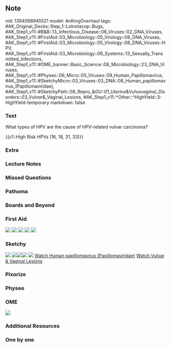 ## Note
nid: 1394068945521
model: AnKingOverhaul
tags: #AK_Original_Decks::Step_1::Lolnotacop::Bugs, #AK_Step1_v11::#B&B::13_Infectious_Disease::06_Viruses::02_DNA_Viruses, #AK_Step1_v11::#FirstAid::03_Microbiology::05_Virology::08_DNA_Viruses, #AK_Step1_v11::#FirstAid::03_Microbiology::05_Virology::08_DNA_Viruses::HPV, #AK_Step1_v11::#FirstAid::03_Microbiology::06_Systems::13_Sexually_Transmitted_Infections, #AK_Step1_v11::#OME_banner::Basic_Science::08_Microbiology::23_DNA_Viruses, #AK_Step1_v11::#Physeo::06_Micro::05_Viruses::09_Human_Papillomavirus, #AK_Step1_v11::#SketchyMicro::03_Viruses::03_DNA::08_Human_papillomavirus_(Papillomaviridae), #AK_Step1_v11::#SketchyPath::08_Repro_&_GU::01_Uterine_&_Vulvovaginal_Disorders::03_Vulvar_&_Vaginal_Lesions, #AK_Step1_v11::^Other::^HighYield::3-HighYield-temporary
markdown: false

### Text
What types of HPV are the cause of HPV-related vulvar carcinoma?
<div>
  {{c1::High Risk HPVs (16, 18, 31, 33)}}
</div>

### Extra


### Lecture Notes


### Missed Questions


### Pathoma


### Boards and Beyond


### First Aid
<img src="tmp3krbj2ny.png"> <img src="tmpaaze60wg.png"> <img src=
"tmppm6n5k21.png"> <img src="tmpgf34hdl9.png"> <img src=
"tmpuz7gx4k3.png">

### Sketchy
<img src="paste-35699768164355.jpg"> <img src=
"paste-4405817c6b76db7108ffbdf828267569a0223ad2.png"><img src=
"text%20(194).JPG"><img src="VIN%20HPV%2016,%2018.jpg"> <img src=
"Zoverall%20picture-05514224744543d88995d8773d5bb7fd1d7f299d_1566160514431.JPG">
 <a href=
"https://dashboard.sketchy.com/study/medical/courses/medical-microbiology/units/medical-microbiology-viruses/videos/medical-microbiology-viruses-dna-viruses-human-papillomavirus-papillomaviridae?utm_source=anki&utm_medium=partnership&utm_campaign=february_update&utm_content=medical">
Watch Human papillomavirus (Papillomaviridae)</a> <a href=
"https://dashboard.sketchy.com/study/medical/courses/medical-microbiology/units/medical-microbiology-viruses/videos/medical-microbiology-viruses-dna-viruses-human-papillomavirus-papillomaviridae?utm_source=anki&utm_medium=partnership&utm_campaign=february_update&utm_content=medical">
Watch Vulvar & Vaginal Lesions</a>

### Pixorize


### Physeo


### OME
<div class="ome-widget">
  <a href=
  "https://onlinemeded.org/spa/microbiology/dna-viruses/acquire?ref=anki">
  <img src="_OME_AnkiFlashcards_Lesson_6.png"></a>
</div>

### Additional Resources


### One by one

